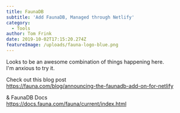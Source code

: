 ```yaml
---
title: FaunaDB
subtitle: 'Add FaunaDB, Managed through Netlify'
category:
  - Tools
author: Tom Frink
date: 2019-10-02T17:15:20.274Z
featureImage: /uploads/fauna-logo-blue.png
---
```

Looks to be an awesome combination of things happening here. \
I'm anxious to try it. 

Check out this blog post\
 <https://fauna.com/blog/announcing-the-faunadb-add-on-for-netlify> 

&  FaunaDB Docs\
<https://docs.fauna.com/fauna/current/index.html>
